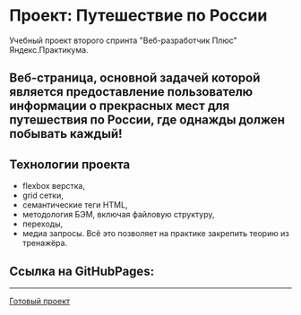 # Проект: Путешествие по России

Учебный проект второго спринта "Веб-разработчик Плюс" Яндекс.Практикума.

## Веб-страница, основной задачей которой является предоставление пользователю информации о прекрасных мест для путешествия по России, где однажды должен побывать каждый!

## Технологии проекта
- flexbox верстка,
- grid сетки,
- семантические теги HTML,
- методология БЭМ, включая файловую структуру,
- переходы,
- медиа запросы. 
Всё это позволяет на практике закрепить теорию из тренажёра.

## Ссылка на GitHubPages: 
---
[Готовый проект](https://github.com/n1ckwhite/russian-travel/tree/main)
